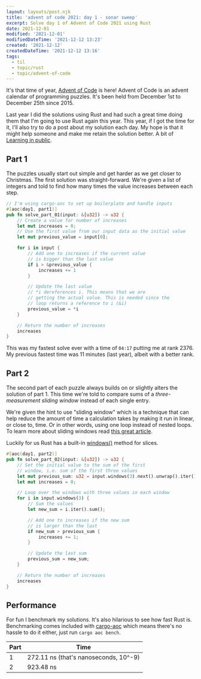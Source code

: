 ```yaml
---
layout: layouts/post.njk
title: 'advent of code 2021: day 1 - sonar sweep'
excerpt: Solve day 1 of Advent of Code 2021 using Rust
date: 2021-12-01
modified: '2021-12-01'
modifiedDateTime: '2021-12-12 13:23'
created: '2021-12-12'
createdDateTime: '2021-12-12 13:16'
tags:
  - til
  - topic/rust
  - topic/advent-of-code
---
```


It's that time of year, [Advent of Code](https://adventofcode.com/) is here! Advent of Code is an advent calendar of programming puzzles. It's been held from December 1st to December 25th since 2015.

Last year I did the solutions using Rust and had such a great time doing them that I'm going to use Rust again this year. This year, if I got the time for it, I'll also try to do a post about my solution each day. My hope is that it might help someone and make me retain the solution better. A bit of [Learning in public](https://devlog.willcodefor.beer/pages/learning-in-public/).

## Part 1

The puzzles usually start out simple and get harder as we get closer to Christmas. The first solution was straight-forward. We're given a list of integers and told to find how many times the value increases between each step.

```rust
// I'm using cargo-aoc to set up boilerplate and handle inputs
#[aoc(day1, part1)]
pub fn solve_part_01(input: &[u32]) -> u32 {
    // Create a value for number of increases
    let mut increases = 0;
    // Use the first value from our input data as the initial value
    let mut previous_value = input[0];

    for i in input {
        // Add one to increases if the current value
        // is bigger than the last value
        if i > &previous_value {
            increases += 1
        }

        // Update the last value
        // *i dereferences i. This means that we are
        // getting the actual value. This is needed since the
        // loop returns a reference to i (&i)
        previous_value = *i
    }

    // Return the number of increases
    increases
}
```

This was my fastest solve ever with a time of `04:17` putting me at rank 2376. My previous fastest time was 11 minutes (last year), albeit with a better rank.

## Part 2

The second part of each puzzle always builds on or slightly alters the solution of part 1. This time we're told to compare sums of a _three-measurement sliding window_ instead of each single entry.

We're given the hint to use "sliding window" which is a technique that can help reduce the amount of time a calculation takes by making it run in linear, or close to, time. Or in other words, using one loop instead of nested loops. To learn more about sliding windows read [this great article](https://levelup.gitconnected.com/an-introduction-to-sliding-window-algorithms-5533c4fe1cc7).

Luckily for us Rust has a built-in [windows()](https://doc.rust-lang.org/std/slice/struct.Windows.html) method for slices.

```rust
#[aoc(day1, part2)]
pub fn solve_part_02(input: &[u32]) -> u32 {
    // Set the initial value to the sum of the first
    // window, i.e. sum of the first three values
    let mut previous_sum: u32 = input.windows(3).next().unwrap().iter().sum();
    let mut increases = 0;

    // Loop over the windows with three values in each window
    for i in input.windows(3) {
        // Sum the values
        let new_sum = i.iter().sum();

        // Add one to increases if the new sum
        // is larger than the last
        if new_sum > previous_sum {
            increases += 1;
        }

        // Update the last sum
        previous_sum = new_sum;
    }

    // Return the number of increases
    increases
}
```

## Performance

For fun I benchmark my solutions. It's also hilarious to see how fast Rust is. Benchmarking comes included with [cargo-aoc](https://github.com/gobanos/cargo-aoc) which means there's no hassle to do it either, just run `cargo aoc bench`.

| Part | Time                                  |
| ---- | ------------------------------------- |
| 1    | 272.11 ns (that's nanoseconds, 10^-9) |
| 2    | 923.48 ns                             |
